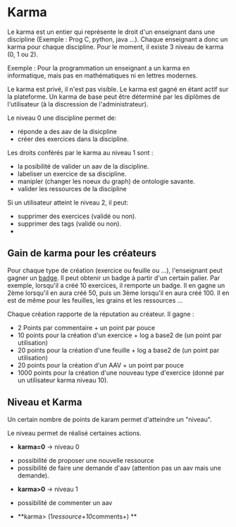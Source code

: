 # Karma

Le karma est un entier qui représente le droit d'un enseignant dans une discipline (Exemple : Prog C, python, java ...).
Chaque enseignant a donc un karma pour chaque discipline. Pour le moment, il existe 3 niveau de karma (0, 1 ou 2).

Exemple : Pour la programmation un enseignant a un karma en informatique, mais pas en mathématiques ni en lettres modernes.

Le karma est privé, il n'est pas visible.
Le karma est gagné en étant actif sur la plateforme.
Un karma  de base peut être déterminé par les diplômes de l'utilisateur (à la discression de l'administrateur).

Le niveau 0 une discipline permet de:
- réponde a des aav de la disicpline
- créer des exercices dans la discipline.

Les droits conférés par le karma au niveau 1 sont :
- la posibilité de valider un aav de la discipline.
- labeliser un exercice de sa discipline.
- manipler (changer les noeux du graph) de ontologie savante.
- valider les ressources de la discipline 

Si un utilisateur atteint le niveau 2, il peut:
* supprimer des exercices (validé ou non).
* supprimer des tags (validé ou non).
* 

## Gain de  karma pour les créateurs 



Pour chaque type de création (exercice ou feuille ou ...), l'enseignant peut gagner un [badge](../concept/badge.md). Il peut obtenir un badge à partir d'un certain palier.
Par exemple, lorsqu'il a créé 10 exercices, il remporte un badge.
Il en gagne un 2ème lorsqu'il en aura créé 50, puis un 3ème lorsqu'il en aura créé 100.
Il en est de même pour les feuilles, les grains et les ressources ...

Chaque création rapporte de la réputation au créateur.
Il gagne :
* 2 Points par commentaire + un point par pouce
* 10 points pour la création d'un exercice + log a base2 de (un point par utilisation)
* 20 points pour la création d'une feuille + log a base2 de (un point par utilisation)
* 20 points pour la création d'un AAV + un point par pouce
* 1000 points pour la création d'une nouveau type d'exercice (donné par un utilisateur karma niveau 10).


## Niveau et Karma 

Un certain nombre de points de karam permet d'atteindre un "niveau". 

Le niveau permet de réalisé certaines actions. 


+ **karma=0** -> niveau 0 
 * possibilité de proposer une nouvelle ressource
 * possibilité de faire une demande d'aav (attention pas un aav mais une demande).

+ **karma>0**  -> niveau 1
 * possibilité de commenter un aav 

+ **karma> (1*ressource+10*comments+) **
